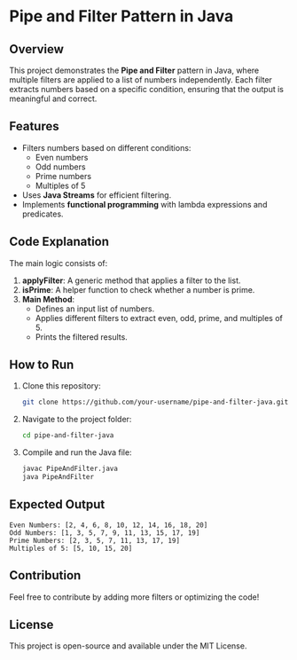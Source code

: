 # Pipe and Filter Pattern in Java

## Overview
This project demonstrates the **Pipe and Filter** pattern in Java, where multiple filters are applied to a list of numbers independently. Each filter extracts numbers based on a specific condition, ensuring that the output is meaningful and correct.

## Features
- Filters numbers based on different conditions:
  - Even numbers
  - Odd numbers
  - Prime numbers
  - Multiples of 5
- Uses **Java Streams** for efficient filtering.
- Implements **functional programming** with lambda expressions and predicates.

## Code Explanation
The main logic consists of:
1. **applyFilter**: A generic method that applies a filter to the list.
2. **isPrime**: A helper function to check whether a number is prime.
3. **Main Method**:
   - Defines an input list of numbers.
   - Applies different filters to extract even, odd, prime, and multiples of 5.
   - Prints the filtered results.

## How to Run
1. Clone this repository:
   ```sh
   git clone https://github.com/your-username/pipe-and-filter-java.git
   ```
2. Navigate to the project folder:
   ```sh
   cd pipe-and-filter-java
   ```
3. Compile and run the Java file:
   ```sh
   javac PipeAndFilter.java
   java PipeAndFilter
   ```

## Expected Output
```
Even Numbers: [2, 4, 6, 8, 10, 12, 14, 16, 18, 20]
Odd Numbers: [1, 3, 5, 7, 9, 11, 13, 15, 17, 19]
Prime Numbers: [2, 3, 5, 7, 11, 13, 17, 19]
Multiples of 5: [5, 10, 15, 20]
```

## Contribution
Feel free to contribute by adding more filters or optimizing the code!

## License
This project is open-source and available under the MIT License.

